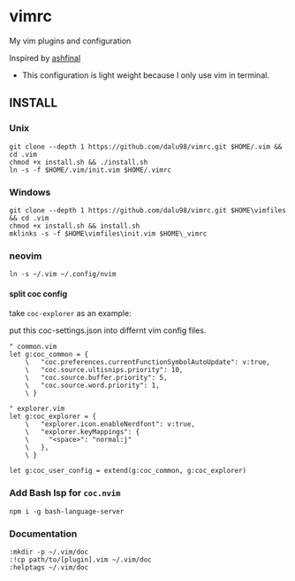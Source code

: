 # vimrc

My vim plugins and configuration

Inspired by [ashfinal](https://github.com/ashfinal/vimrc-config)

* This configuration is light weight because I only use vim in terminal.

## INSTALL

### Unix

    git clone --depth 1 https://github.com/dalu98/vimrc.git $HOME/.vim && cd .vim
    chmod +x install.sh && ./install.sh
    ln -s -f $HOME/.vim/init.vim $HOME/.vimrc

### Windows

    git clone --depth 1 https://github.com/dalu98/vimrc.git $HOME\vimfiles && cd .vim
    chmod +x install.sh && install.sh
    mklinks -s -f $HOME\vimfiles\init.vim $HOME\_vimrc

### neovim

    ln -s ~/.vim ~/.config/nvim

#### split coc config

take `coc-explorer` as an example:

put this coc-settings.json into differnt vim config files.

```vim script
" common.vim
let g:coc_common = {
    \   "coc.preferences.currentFunctionSymbolAutoUpdate": v:true,
    \   "coc.source.ultisnips.priority": 10,
    \   "coc.source.buffer.priority": 5,
    \   "coc.source.word.priority": 1,
    \ }

" explorer.vim
let g:coc_explorer = {
    \   "explorer.icon.enableNerdfont": v:true,
    \   "explorer.keyMappings": {
    \     "<space>": "normal:j"
    \   },
    \ }

let g:coc_user_config = extend(g:coc_common, g:coc_explorer)
```

### Add Bash lsp for `coc.nvim`

    npm i -g bash-language-server

### Documentation

    :mkdir -p ~/.vim/doc
    :!cp path/to/[plugin].vim ~/.vim/doc
    :helptags ~/.vim/doc
